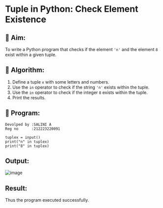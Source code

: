# Tuple in Python: Check Element Existence

## 🎯 Aim:
To write a Python program that checks if the element `'n'` and the element `8` exist within a given tuple.

## 🧠 Algorithm:
1. Define a tuple `x` with some letters and numbers.
2. Use the `in` operator to check if the string `'n'` exists within the tuple.
3. Use the `in` operator to check if the integer `8` exists within the tuple.
4. Print the results.

## 🧾 Program:
```
Devolped by :SALINI A
Reg no      :212223220091
```
```
tuplex = input()
print("n" in tuplex)
print("8" in tuplex)
```

## Output:
![image](https://github.com/user-attachments/assets/40e86bd9-6abd-4262-9af9-fe9ea365c2be)


## Result:
Thus the program executed successfully.
